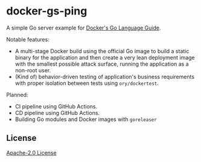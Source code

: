 # docker-gs-ping

A simple Go server example for [Docker's Go Language Guide](https://docs.docker.com/language/golang/).

Notable features:

* A multi-stage Docker build using the official Go image to build a static binary for the application and then create a very lean deployment image with the smallest possible attack surface, running the application as a non-root user.
* (Kind of) behavior-driven testing of application's business requirements with proper isolation between tests using `ory/dockertest`.

Planned:

* CI pipeline using GitHub Actions.
* CD pipeline using GitHub Actions.
* Building Go modules and Docker images with `goreleaser`

## License

[Apache-2.0 License](LICENSE)
